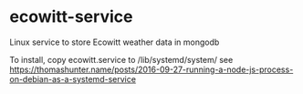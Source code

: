 # ecowitt-service
Linux service to store Ecowitt weather data in mongodb

To install, copy ecowitt.service to /lib/systemd/system/
see https://thomashunter.name/posts/2016-09-27-running-a-node-js-process-on-debian-as-a-systemd-service
